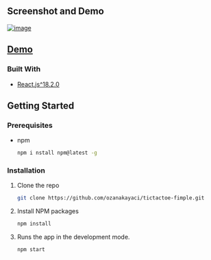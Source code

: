 ## Screenshot and Demo

[![image](https://user-images.githubusercontent.com/73409300/186190411-5eb82215-81e7-4e28-a437-7a43d2873d70.png)](https://tictactoepracticum.netlify.app/)

## [Demo](https://tictactoepracticum.netlify.app/)

### Built With

- [React.js^18.2.0](https://reactjs.org/)

## Getting Started

### Prerequisites

- npm
  ```sh
  npm i nstall npm@latest -g
  ```

### Installation

1. Clone the repo
   ```sh
   git clone https://github.com/ozanakayaci/tictactoe-fimple.git
   ```
2. Install NPM packages
   ```sh
   npm install
   ```
3. Runs the app in the development mode.

   ```sh
   npm start
   ```
